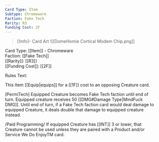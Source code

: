 ```yaml
---
Card Type: Item
Subtype: Chromeware
Faction: Fake Tech
Rarity: R3
Funding Cost: 2F
---
```

> [!info]- Card Art
> ![[DomeHomie Cortical Modem Chip.png]]

Card Type: [[Item]] - Chromeware  
Faction: [[Fake Tech]]  
[[Rarity]]: [[R3]]  
[[Funding Cost]]: [[2F]]  

Rules Text:  

This Item [[Equip|equips]] for a [[1F]] cost to an opposing Creature card.  

[PermiTech] Equipped Creature becomes Fake Tech faction until end of turn. 
Equipped creature receives 50 [[DMG#Damage Type|MindFuck DMG]]. 
Until end of turn, if a Fake Tech faction card would deal damage to equipped Creature, it deals double that damage to equipped creature instead.  

/Paid Programming/ If equipped Creature has [[INT]] 3 or lower, that Creature cannot be used unless they are paired with a Product and/or Service We Do EnjoyTM card.  